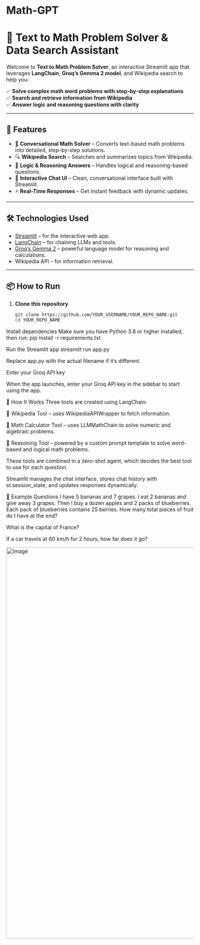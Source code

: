 # Math-GPT

# 🧮 Text to Math Problem Solver & Data Search Assistant

Welcome to **Text to Math Problem Solver**, an interactive Streamlit app that leverages **LangChain**, **Groq’s Gemma 2 model**, and Wikipedia search to help you:

✅ **Solve complex math word problems with step-by-step explanations**  
✅ **Search and retrieve information from Wikipedia**  
✅ **Answer logic and reasoning questions with clarity**

---

## 🚀 Features

- 🧩 **Conversational Math Solver** – Converts text-based math problems into detailed, step-by-step solutions.
- 🔍 **Wikipedia Search** – Searches and summarizes topics from Wikipedia.
- 🧠 **Logic & Reasoning Answers** – Handles logical and reasoning-based questions.
- 💬 **Interactive Chat UI** – Clean, conversational interface built with Streamlit.
- ⚡ **Real-Time Responses** – Get instant feedback with dynamic updates.

---

## 🛠️ Technologies Used

- [Streamlit](https://streamlit.io/) – for the interactive web app.
- [LangChain](https://www.langchain.com/) – for chaining LLMs and tools.
- [Groq’s Gemma 2](https://groq.com/) – powerful language model for reasoning and calculations.
- Wikipedia API – for information retrieval.

---

## 📦 How to Run

1. **Clone this repository**
   ```bash
   git clone https://github.com/YOUR_USERNAME/YOUR_REPO_NAME.git
   cd YOUR_REPO_NAME

Install dependencies
Make sure you have Python 3.8 or higher installed, then run:
pip install -r requirements.txt

Run the Streamlit app
streamlit run app.py

Replace app.py with the actual filename if it’s different.

Enter your Groq API key

When the app launches, enter your Groq API key in the sidebar to start using the app.

📝 How It Works
Three tools are created using LangChain:

🔹 Wikipedia Tool – uses WikipediaAPIWrapper to fetch information.

🔹 Math Calculator Tool – uses LLMMathChain to solve numeric and algebraic problems.

🔹 Reasoning Tool – powered by a custom prompt template to solve word-based and logical math problems.

These tools are combined in a zero-shot agent, which decides the best tool to use for each question.

Streamlit manages the chat interface, stores chat history with st.session_state, and updates responses dynamically.

🎨 Example Questions
I have 5 bananas and 7 grapes. I eat 2 bananas and give away 3 grapes. Then I buy a dozen apples and 2 packs of blueberries. Each pack of blueberries contains 25 berries. How many total pieces of fruit do I have at the end?

What is the capital of France?

If a car travels at 60 km/h for 2 hours, how far does it go?


<img width="1920" height="1049" alt="image" src="https://github.com/user-attachments/assets/49e25e68-3971-440e-8771-5317a4147a5c" />


  
